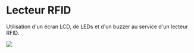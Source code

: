 # Lecteur RFID

Utilisation d'un écran LCD, de LEDs et d'un buzzer au service d'un lecteur RFID.

![](https://raw.githubusercontent.com/ericgaspar/rfid_Arduino/master/schemat.PNG)